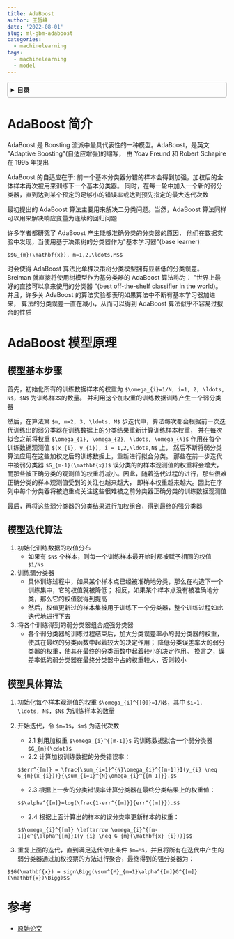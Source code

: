 ```yaml
---
title: AdaBoost
author: 王哲峰
date: '2022-08-01'
slug: ml-gbm-adaboost
categories:
  - machinelearning
tags:
  - machinelearning
  - model
---
```


<style>
details {
    border: 1px solid #aaa;
    border-radius: 4px;
    padding: .5em .5em 0;
}
summary {
    font-weight: bold;
    margin: -.5em -.5em 0;
    padding: .5em;
}
details[open] {
    padding: .5em;
}
details[open] summary {
    border-bottom: 1px solid #aaa;
    margin-bottom: .5em;
}
img {
    pointer-events: none;
}
</style>

<details><summary>目录</summary><p>

- [AdaBoost 简介](#adaboost-简介)
- [AdaBoost 模型原理](#adaboost-模型原理)
  - [模型基本步骤](#模型基本步骤)
  - [模型迭代算法](#模型迭代算法)
  - [模型具体算法](#模型具体算法)
- [参考](#参考)
</p></details><p></p>

# AdaBoost 简介

AdaBoost 是 Boosting 流派中最具代表性的一种模型。AdaBoost，是英文 "Adaptive Boosting"(自适应增强)的缩写，
由 Yoav Freund 和 Robert Schapire 在 1995 年提出

AdaBoost 的自适应在于: 前一个基本分类器分错的样本会得到加强，加权后的全体样本再次被用来训练下一个基本分类器。
同时，在每一轮中加入一个新的弱分类器，直到达到某个预定的足够小的错误率或达到预先指定的最大迭代次数

最初提出的 AdaBoost 算法主要用来解决二分类问题。当然，AdaBoost 算法同样可以用来解决响应变量为连续的回归问题

许多学者都研究了 AdaBoost 产生能够准确分类的分类器的原因，
他们在数据实验中发现，当使用基于决策树的分类器作为"基本学习器"(base learner) 

`$$G_{m}(\mathbf{x}), m=1,2,\ldots,M$$` 

时会使得 AdaBoost 算法比单棵决策树分类模型拥有显著低的分类误差。
Breiman 就直接将使用树模型作为基分类器的 AdaBoost 算法称为：
"世界上最好的直接可以拿来使用的分类器 "(best off-the-shelf classifier in the world)。
并且，许多关 AdaBoost 的算法实验都表明如果算法中不断有基本学习器加进来，
算法的分类误差一直在减小，从而可以得到 AdaBoost 算法似乎不容易过拟合的性质

# AdaBoost 模型原理

## 模型基本步骤

首先，初始化所有的训练数据样本的权重为 `$\omega_{i}=1/N, i=1, 2, \ldots, N$`，`$N$` 为训练样本的数量。
并利用这个加权重的训练数据训练产生一个弱分类器

然后，在算法第 `$m, m=2, 3, \ldots, M$` 步迭代中，算法每次都会根据前一次迭代训练出的弱分类器在训练数据上的分类结果重新计算训练样本权重，
并在每次拟合之前将权重 `$\omega_{1}, \omega_{2}, \ldots, \omega_{N}$` 作用在每个训练数据观测值 `$(x_{i}, y_{i}), i = 1,2,\ldots,N$` 上，
然后不断将弱分类算法应用在这些加权之后的训练数据上，重新进行拟合分类。
那些在前一步迭代中被弱分类器 `$G_{m-1}(\mathbf{x})$` 误分类的的样本观测值的权重将会增大，
而那些被正确分类的观测值的权重将减小。因此，随着迭代过程的进行，那些很难正确分类的样本观测值受到的关注也越来越大，
即样本权重越来越大。因此在序列中每个分类器将被迫重点关注这些很难被之前分类器正确分类的训练数据观测值

最后，再将这些弱分类器的分类结果进行加权组合，得到最终的强分类器

## 模型迭代算法

1. 初始化训练数据的权值分布
    - 如果有 `$N$` 个样本，则每一个训练样本最开始时都被赋予相同的权值 `$1/N$`
2. 训练弱分类器
    - 具体训练过程中，如果某个样本点已经被准确地分类，那么在构造下一个训练集中，它的权值就被降低；
      相反，如果某个样本点没有被准确地分类，那么它的权值就得到提高
    - 然后，权值更新过的样本集被用于训练下一个分类器，整个训练过程如此迭代地进行下去
3. 将各个训练得到的弱分类器组合成强分类器
    - 各个弱分类器的训练过程结束后，加大分类误差率小的弱分类器的权重，使其在最终的分类函数中起着较大的决定作用；
      降低分类误差率大的弱分类器的权重，使其在最终的分类函数中起着较小的决定作用。
      换言之，误差率低的弱分类器在最终分类器中占的权重较大，否则较小

## 模型具体算法

1. 初始化每个样本观测值的权重 `$\omega_{i}^{[0]}=1/N$`，其中 `$i=1, \ldots, N$`，`$N$` 为训练样本的数量
2. 开始迭代，令 `$m=1$`，`$m$` 为迭代次数
    - 2.1 利用加权重 `$\omega_{i}^{[m-1]}$` 的训练数据拟合一个弱分类器 `$G_{m}(\cdot)$` 
    - 2.2 计算加权训练数据的分类错误率：
  
    `$$err^{[m]} = \frac{\sum_{i=1}^{N}\omega_{i}^{[m-1]}I(y_{i} \neq G_{m}(x_{i}))}{\sum_{i=1}^{N}\omega_{i}^{[m-1]}}.$$`

    - 2.3 根据上一步的分类错误率计算分类器在最终分类结果上的权重值：
        
    `$$\alpha^{[m]}=log(\frac{1-err^{[m]}}{err^{[m]}}).$$`

    - 2.4 根据上面计算出的样本的误分类率更新样本的权重：

    `$$\omega_{i}^{[m]} \leftarrow \omega_{i}^{[m-1]}e^{\alpha^{[m]}I(y_{i} \neq G_{m}(\mathbf{x}_{i}))}$$`

3. 重复上面的迭代，直到满足迭代停止条件 `$m=M$`，并且将所有在迭代中产生的弱分类器通过加权投票的方法进行聚合，最终得到的强分类器为：

`$$G(\mathbf{x}) = sign\Bigg(\sum^{M}_{m=1}\alpha^{[m]}G^{[m]}(\mathbf{x})\Bigg)$$`


# 参考

* [原始论文]()

